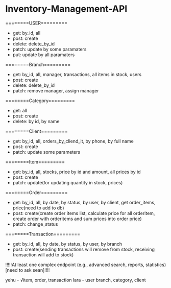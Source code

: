 # Inventory-Management-API

========USER=========

- get: by_id, all
- post: create
- delete: delete_by_id
- patch: update by some paramaters
- put: update by all paramaters

========Branch=========

- get: by_id, all, manager, transactions, all items in stock, users
- post: create
- delete: delete_by_id
- patch: remove manager, assign manager

========Category=========

- get: all
- post: create
- delete: by id, by name

========Client=========

- get: by_id, all, orders_by_cliend_it, by phone, by full name
- post: create
- patch: update some parameters

========Item=========

- get: by_id, all, stocks, price by id and amount, all prices by id
- post: create
- patch: update(for updating quantity in stock, prices)

========Order=========

- get: by_id, all, by date, by status, by user, by client, get order_items, price(need to add to db)
- post: create(create order items list, calculate price for all orderitem, create order with orderitems and sum prices into order price)
- patch: change_status

========Transaction=========

- get: by_id, all, by date, by status, by user, by branch
- post: create(sending transactions will remove from stock, receiving transaction will add to stock)

!!!!!At least one complex endpoint (e.g., advanced search, reports, statistics)[need to ask sean]!!!!

yehu - √item, order, transaction
lara - user branch, category, client
